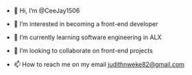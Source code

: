 - 👋 Hi, I’m @CeeJay1506

- 👀 I’m interested in becoming a front-end developer 
- 🌱 I’m currently learning software engineering in ALX
- 💞️ I’m looking to collaborate on front-end projects 
- 📫 How to reach me on my email judithnweke82@gmail.com


